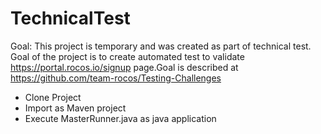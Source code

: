 # TechnicalTest

Goal: This project is temporary and was created as part of technical test. Goal of the project is to create automated test to validate https://portal.rocos.io/signup page.Goal is described at https://github.com/team-rocos/Testing-Challenges

* Clone Project
* Import as Maven project
* Execute MasterRunner.java as java application


